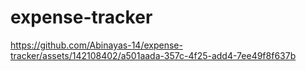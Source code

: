 # expense-tracker

https://github.com/Abinayas-14/expense-tracker/assets/142108402/a501aada-357c-4f25-add4-7ee49f8f637b

